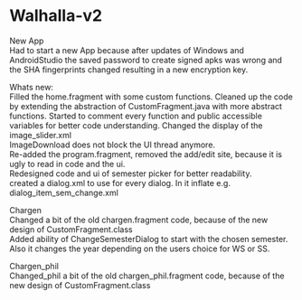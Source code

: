 # Walhalla-v2
New App<br>
Had to start a new App because after updates of Windows and AndroidStudio the saved password to create signed apks was wrong and the SHA fingerprints changed resulting in a new encryption key.
<p>
Whats new:<br>
Filled the home.fragment with some custom functions. Cleaned up the code by extending the abstraction of CustomFragment.java with more abstract functions. Started to comment every function and public accessible variables for better code understanding. Changed the display of the image_slider.xml<br>
ImageDownload does not block the UI thread anymore.<br>
Re-added the program.fragment, removed the add/edit site, because it is ugly to read in code and the ui.<br>
Redesigned code and ui of semester picker for better readability.<br>
created a dialog.xml to use for every dialog. In it inflate e.g. dialog_item_sem_change.xml<br>
<p>
Chargen<br>
Changed a bit of the old chargen.fragment code, because of the new design of CustomFragment.class<br>
Added ability of ChangeSemesterDialog to start with the chosen semester. Also it changes the year depending on the users choice for WS or SS.<br>
<p>
Chargen_phil<br>
Changed_phil a bit of the old chargen_phil.fragment code, because of the new design of CustomFragment.class
<p>
